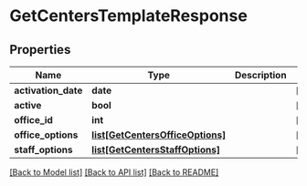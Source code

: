 # GetCentersTemplateResponse

## Properties
Name | Type | Description | Notes
------------ | ------------- | ------------- | -------------
**activation_date** | **date** |  | [optional] 
**active** | **bool** |  | [optional] 
**office_id** | **int** |  | [optional] 
**office_options** | [**list[GetCentersOfficeOptions]**](GetCentersOfficeOptions.md) |  | [optional] 
**staff_options** | [**list[GetCentersStaffOptions]**](GetCentersStaffOptions.md) |  | [optional] 

[[Back to Model list]](../README.md#documentation-for-models) [[Back to API list]](../README.md#documentation-for-api-endpoints) [[Back to README]](../README.md)


